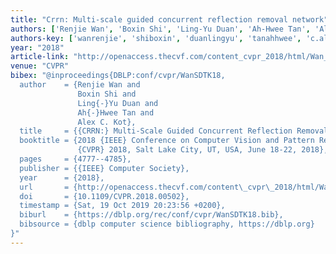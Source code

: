 ```yaml
---
title: "Crrn: Multi-scale guided concurrent reflection removal network"
authors: ['Renjie Wan', 'Boxin Shi', 'Ling-Yu Duan', 'Ah-Hwee Tan', 'Alex C. Kot']
authors-key: ['wanrenjie', 'shiboxin', 'duanlingyu', 'tanahhwee', 'c.alex']
year: "2018"
article-link: "http://openaccess.thecvf.com/content_cvpr_2018/html/Wan_CRRN_Multi-Scale_Guided_CVPR_2018_paper.html"
venue: "CVPR"
bibex: "@inproceedings{DBLP:conf/cvpr/WanSDTK18,
  author    = {Renjie Wan and
               Boxin Shi and
               Ling{-}Yu Duan and
               Ah{-}Hwee Tan and
               Alex C. Kot},
  title     = {{CRRN:} Multi-Scale Guided Concurrent Reflection Removal Network},
  booktitle = {2018 {IEEE} Conference on Computer Vision and Pattern Recognition,
               {CVPR} 2018, Salt Lake City, UT, USA, June 18-22, 2018},
  pages     = {4777--4785},
  publisher = {{IEEE} Computer Society},
  year      = {2018},
  url       = {http://openaccess.thecvf.com/content\_cvpr\_2018/html/Wan\_CRRN\_Multi-Scale\_Guided\_CVPR\_2018\_paper.html},
  doi       = {10.1109/CVPR.2018.00502},
  timestamp = {Sat, 19 Oct 2019 20:23:56 +0200},
  biburl    = {https://dblp.org/rec/conf/cvpr/WanSDTK18.bib},
  bibsource = {dblp computer science bibliography, https://dblp.org}
}"
---
```

